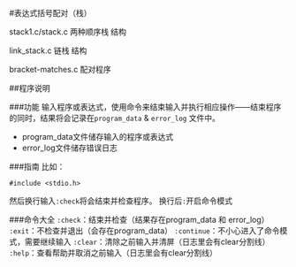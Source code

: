 #表达式括号配对（栈）

stack1.c/stack.c 两种顺序栈 结构

link_stack.c 链栈 结构

bracket-matches.c 配对程序

##程序说明

###功能
输入程序或表达式，使用命令来结束输入并执行相应操作——结束程序的同时，结果将会记录在`program_data` & `error_log` 文件中。

- program_data文件储存输入的程序或表达式
- error_log文件储存错误日志

###指南
比如：
```
#include <stdio.h>
```

然后换行输入`:check`将会结束并检查程序。
换行后`:`开启命令模式

###命令大全
`:check`：结束并检查（结果存在program_data 和 error_log）
`:exit`：不检查并退出（会存在program_data）
`:continue`：不小心进入了命令模式，需要继续输入
`:clear`：清除之前输入并清屏（日志里会有clear分割线）
`:help`：查看帮助并取消之前输入（日志里会有clear分割线）
